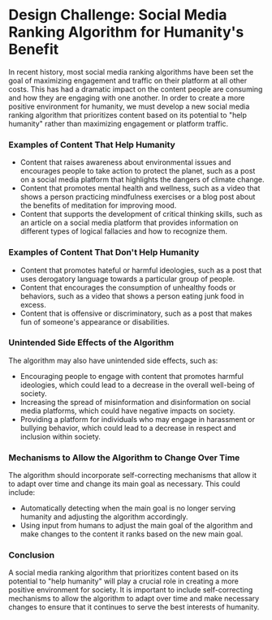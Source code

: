 # Design Challenge: Social Media Ranking Algorithm for Humanity's Benefit

In recent history, most social media ranking algorithms have been set the goal of maximizing engagement and traffic on their platform at all other 
costs. This has had a dramatic impact on the content people are consuming and how they are engaging with one another. In order to create a more 
positive environment for humanity, we must develop a new social media ranking algorithm that prioritizes content based on its potential to "help 
humanity" rather than maximizing engagement or platform traffic.

### Examples of Content That Help Humanity
- Content that raises awareness about environmental issues and encourages people to take action to protect the planet, such as a post on a social media 
platform that highlights the dangers of climate change.
- Content that promotes mental health and wellness, such as a video that shows a person practicing mindfulness exercises or a blog post about the 
benefits of meditation for improving mood.
- Content that supports the development of critical thinking skills, such as an article on a social media platform that provides information on 
different types of logical fallacies and how to recognize them.
### Examples of Content That Don't Help Humanity
- Content that promotes hateful or harmful ideologies, such as a post that uses derogatory language towards a particular group of people.
- Content that encourages the consumption of unhealthy foods or behaviors, such as a video that shows a person eating junk food in excess.
- Content that is offensive or discriminatory, such as a post that makes fun of someone's appearance or disabilities.
### Unintended Side Effects of the Algorithm
The algorithm may also have unintended side effects, such as:
- Encouraging people to engage with content that promotes harmful ideologies, which could lead to a decrease in the overall well-being of society.
- Increasing the spread of misinformation and disinformation on social media platforms, which could have negative impacts on society.
- Providing a platform for individuals who may engage in harassment or bullying behavior, which could lead to a decrease in respect and inclusion 
within society.
### Mechanisms to Allow the Algorithm to Change Over Time
The algorithm should incorporate self-correcting mechanisms that allow it to adapt over time and change its main goal as necessary. This could include:
- Automatically detecting when the main goal is no longer serving humanity and adjusting the algorithm accordingly.
- Using input from humans to adjust the main goal of the algorithm and make changes to the content it ranks based on the new main goal.
### Conclusion
A social media ranking algorithm that prioritizes content based on its potential to "help humanity" will play a crucial role in creating a more 
positive environment for society. It is important to include self-correcting mechanisms to allow the algorithm to adapt over time and make necessary 
changes to ensure that it continues to serve the best interests of humanity.
